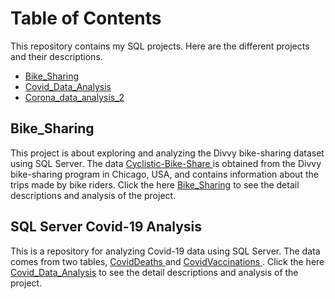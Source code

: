 # Table of Contents 

This repository contains my SQL projects. Here are the different projects and their descriptions.

- [Bike_Sharing](#Bike-Sharing)
- [Covid_Data_Analysis](#Covid_Data_Analysis)
- [Corona_data_analysis_2](#Corona_data_analysis_2)

## Bike_Sharing
This project is about exploring and analyzing the Divvy bike-sharing dataset using SQL Server. The data <a href="https://www.divvybikes.com/system-data">Cyclistic-Bike-Share </a> is obtained from the Divvy bike-sharing program in Chicago, USA, and contains information about the trips made by bike riders. Click the here [Bike_Sharing](https://github.com/nguneonard/SQL_Projects/tree/main/Bike%20Sharing) to see the detail descriptions and analysis of the project.

## SQL Server Covid-19 Analysis
This is a repository for analyzing Covid-19 data using SQL Server. The data comes from two tables, <a href="https://raw.githubusercontent.com/owid/covid-19-data/master/public/data/cases_deaths/full_data.csv">CovidDeaths </a>  and <a href="https://raw.githubusercontent.com/owid/covid-19-data/master/public/data/vaccinations/vaccinations.csv"> CovidVaccinations </a>. Click the here 
[Covid_Data_Analysis](https://github.com/nguneonard/SQL_Projects/tree/main/Covid_Data_Analysis) to see the detail descriptions and analysis of the project.

